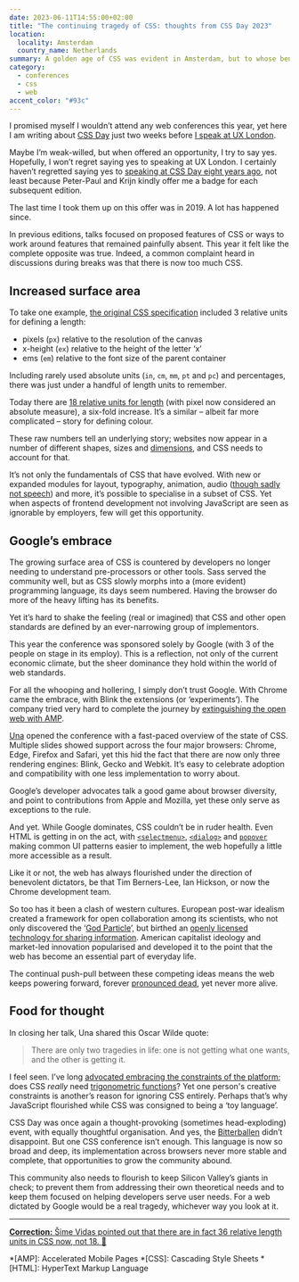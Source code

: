 ```yaml
---
date: 2023-06-11T14:55:00+02:00
title: "The continuing tragedy of CSS: thoughts from CSS Day 2023"
location:
  locality: Amsterdam
  country_name: Netherlands
summary: A golden age of CSS was evident in Amsterdam, but to whose benefit?
category:
  - conferences
  - css
  - web
accent_color: "#93c"
---
```


I promised myself I wouldn’t attend any web conferences this year, yet here I am writing about [CSS Day][1] just two weeks before [I speak at UX London][2].

Maybe I’m weak-willed, but when offered an opportunity, I try to say yes. Hopefully, I won’t regret saying yes to speaking at UX London. I certainly haven’t regretted saying yes to [speaking at CSS Day eight years ago][3], not least because Peter-Paul and Krijn kindly offer me a badge for each subsequent edition.

The last time I took them up on this offer was in 2019. A lot has happened since.

In previous editions, talks focused on proposed features of CSS or ways to work around features that remained painfully absent. This year it felt like the complete opposite was true. Indeed, a common complaint heard in discussions during breaks was that there is now too much CSS.

## Increased surface area

To take one example, [the original CSS specification][4] included 3 relative units for defining a length:

- pixels (`px`) relative to the resolution of the canvas
- x-height (`ex`) relative to the height of the letter ‘x’
- ems (`em`) relative to the font size of the parent container

Including rarely used absolute units (`in`, `cm`, `mm`, `pt` and `pc`) and percentages, there was just under a handful of length units to remember.

Today there are [18 relative units for length][5] (with pixel now considered an absolute measure), a six-fold increase. It’s a similar – albeit far more complicated – story for defining colour.

These raw numbers tell an underlying story; websites now appear in a number of different shapes, sizes and [dimensions][6], and CSS needs to account for that.

It’s not only the fundamentals of CSS that have evolved. With new or expanded modules for layout, typography, animation, audio ([though sadly not speech][7]) and more, it’s possible to specialise in a subset of CSS. Yet when aspects of frontend development not involving JavaScript are seen as ignorable by employers, few will get this opportunity.

## Google’s embrace

The growing surface area of CSS is countered by developers no longer needing to understand pre-processors or other tools. Sass served the community well, but as CSS slowly morphs into a (more evident) programming language, its days seem numbered. Having the browser do more of the heavy lifting has its benefits.

Yet it’s hard to shake the feeling (real or imagined) that CSS and other open standards are defined by an ever-narrowing group of implementors.

This year the conference was sponsored solely by Google (with 3 of the people on stage in its employ). This is a reflection, not only of the current economic climate, but the sheer dominance they hold within the world of web standards.

For all the whooping and hollering, I simply don’t trust Google. With Chrome came the embrace, with Blink the extensions (or ‘experiments’). The company tried very hard to complete the journey by [extinguishing the open web with AMP][8].

[Una][9] opened the conference with a fast-paced overview of the state of CSS. Multiple slides showed support across the four major browsers: Chrome, Edge, Firefox and Safari, yet this hid the fact that there are now only three rendering engines: Blink, Gecko and Webkit. It’s easy to celebrate adoption and compatibility with one less implementation to worry about.

Google’s developer advocates talk a good game about browser diversity, and point to contributions from Apple and Mozilla, yet these only serve as exceptions to the rule.

And yet. While Google dominates, CSS couldn’t be in ruder health. Even HTML is getting in on the act, with [`<selectmenu>`][10], [`<dialog>`][11] and [`popover`][12] making common UI patterns easier to implement, the web hopefully a little more accessible as a result.

Like it or not, the web has always flourished under the direction of benevolent dictators, be that Tim Berners-Lee, Ian Hickson, or now the Chrome development team.

So too has it been a clash of western cultures. European post-war idealism created a framework for open collaboration among its scientists, who not only discovered the ‘[God Particle][13]’, but birthed an [openly licensed technology for sharing information][14]. American capitalist ideology and market-led innovation popularised and developed it to the point that the web has become an essential part of everyday life.

The continual push-pull between these competing ideas means the web keeps powering forward, forever [pronounced dead][15], yet never more alive.

## Food for thought

In closing her talk, Una shared this Oscar Wilde quote:

> There are only two tragedies in life: one is not getting what one wants, and the other is getting it.

I feel seen. I’ve long [advocated embracing the constraints of the platform][16]; does CSS _really_ need [trigonometric functions][17]? Yet one person's creative constraints is another’s reason for ignoring CSS entirely. Perhaps that’s why JavaScript flourished while CSS was consigned to being a ‘toy language’.

CSS Day was once again a thought-provoking (sometimes head-exploding) event, with equally thoughtful organisation. And yes, the [Bitterballen][18] didn’t disappoint. But one CSS conference isn’t enough. This language is now so broad and deep, its implementation across browsers never more stable and complete, that opportunities to grow the community abound.

This community also needs to flourish to keep Silicon Valley’s giants in check; to prevent them from addressing their own theoretical needs and to keep them focused on helping developers serve user needs. For a web dictated by Google would be a real tragedy, whichever way you look at it.

---

<ins datetime="2023-06-12"> **Correction:** [Šime Vidas pointed out][19] that there are in fact [36 relative length units in CSS now][20], not 18. 🤯</ins>

[1]: https://cssday.nl/2023
[2]: /2023/130/a1/ux_london/
[3]: /2015/163/s1/css_day/
[4]: https://www.w3.org/TR/REC-CSS1/
[5]: https://developer.mozilla.org/en-US/docs/Learn/CSS/Building_blocks/Values_and_units#lengths
[6]: /2023/157/a1/vision_pro/
[7]: https://tink.uk/why-we-need-css-speech/
[8]: https://www.theverge.com/23711172/google-amp-accelerated-mobile-pages-search-publishers-lawsuit
[9]: https://una.im
[10]: https://developer.chrome.com/blog/whats-new-css-ui-2023/#selectmenu
[11]: https://developer.mozilla.org/en-US/docs/Web/HTML/Element/dialog
[12]: https://developer.mozilla.org/en-US/docs/Web/HTML/Global_attributes/popover
[13]: https://home.cern/science/physics/higgs-boson
[14]: http://info.cern.ch/hypertext/WWW/TheProject.html
[15]: https://www.wired.com/2010/08/ff-webrip/
[16]: https://alistapart.com/article/the-web-aesthetic/
[17]: https://developer.mozilla.org/en-US/docs/Web/CSS/sin
[18]: https://en.wikipedia.org/wiki/Bitterballen
[19]: https://mastodon.social/@simevidas/110531437100035794
[20]: https://drafts.csswg.org/css-values/#relative-lengths

*[AMP]: Accelerated Mobile Pages
*[CSS]: Cascading Style Sheets
*[HTML]: HyperText Markup Language
